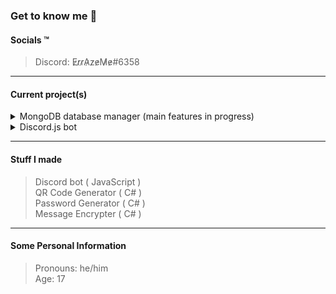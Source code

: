 ### Get to know me :thinking:

#### Socials :tm:
> Discord: E̷r̷r̷A̷z̷e̷M̷e̷#6358<br>

***

#### Current project(s)
<details closed><summary>MongoDB database manager (main features in progress)</summary>

  > Connection management<br>
  > Add or remove documents and databases<br>
  > Connect to your MongoDB database using a "C#/.NET connect link"<br>
  > ...

</details>

<details closed><summary>Discord.js bot</summary>

  > Moderation<br>
  > Music<br>
  > Fully customizable<br>
  > ...

</details>

***

#### Stuff I made
> Discord bot ( JavaScript )<br>
> QR Code Generator ( C# )<br>
> Password Generator ( C# )<br>
> Message Encrypter ( C# )

***

#### Some Personal Information
> Pronouns: he/him<br>
> Age: 17
